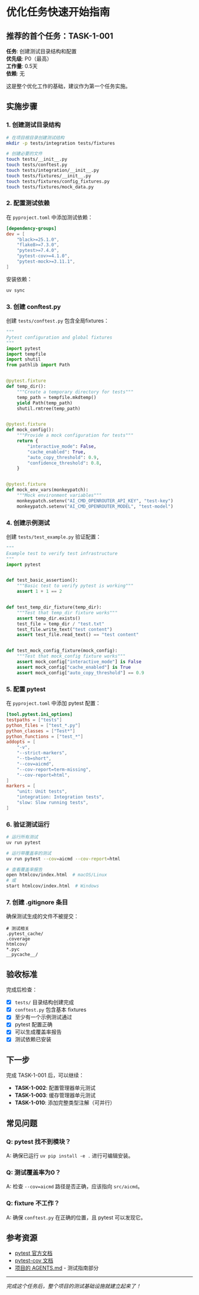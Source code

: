 # 优化任务快速开始指南

## 推荐的首个任务：TASK-1-001

**任务**: 创建测试目录结构和配置  
**优先级**: P0（最高）  
**工作量**: 0.5天  
**依赖**: 无

这是整个优化工作的基础，建议作为第一个任务实施。

## 实施步骤

### 1. 创建测试目录结构

```bash
# 在项目根目录创建测试结构
mkdir -p tests/integration tests/fixtures

# 创建必要的文件
touch tests/__init__.py
touch tests/conftest.py
touch tests/integration/__init__.py
touch tests/fixtures/__init__.py
touch tests/fixtures/config_fixtures.py
touch tests/fixtures/mock_data.py
```

### 2. 配置测试依赖

在 `pyproject.toml` 中添加测试依赖：

```toml
[dependency-groups]
dev = [
    "black>=25.1.0", 
    "flake8>=7.3.0",
    "pytest>=7.4.0",
    "pytest-cov>=4.1.0",
    "pytest-mock>=3.11.1",
]
```

安装依赖：
```bash
uv sync
```

### 3. 创建 conftest.py

创建 `tests/conftest.py` 包含全局fixtures：

```python
"""
Pytest configuration and global fixtures
"""
import pytest
import tempfile
import shutil
from pathlib import Path


@pytest.fixture
def temp_dir():
    """Create a temporary directory for tests"""
    temp_path = tempfile.mkdtemp()
    yield Path(temp_path)
    shutil.rmtree(temp_path)


@pytest.fixture
def mock_config():
    """Provide a mock configuration for tests"""
    return {
        "interactive_mode": False,
        "cache_enabled": True,
        "auto_copy_threshold": 0.9,
        "confidence_threshold": 0.8,
    }


@pytest.fixture
def mock_env_vars(monkeypatch):
    """Mock environment variables"""
    monkeypatch.setenv("AI_CMD_OPENROUTER_API_KEY", "test-key")
    monkeypatch.setenv("AI_CMD_OPENROUTER_MODEL", "test-model")
```

### 4. 创建示例测试

创建 `tests/test_example.py` 验证配置：

```python
"""
Example test to verify test infrastructure
"""
import pytest


def test_basic_assertion():
    """Basic test to verify pytest is working"""
    assert 1 + 1 == 2


def test_temp_dir_fixture(temp_dir):
    """Test that temp_dir fixture works"""
    assert temp_dir.exists()
    test_file = temp_dir / "test.txt"
    test_file.write_text("test content")
    assert test_file.read_text() == "test content"


def test_mock_config_fixture(mock_config):
    """Test that mock_config fixture works"""
    assert mock_config["interactive_mode"] is False
    assert mock_config["cache_enabled"] is True
    assert mock_config["auto_copy_threshold"] == 0.9
```

### 5. 配置 pytest

在 `pyproject.toml` 中添加 pytest 配置：

```toml
[tool.pytest.ini_options]
testpaths = ["tests"]
python_files = ["test_*.py"]
python_classes = ["Test*"]
python_functions = ["test_*"]
addopts = [
    "-v",
    "--strict-markers",
    "--tb=short",
    "--cov=aicmd",
    "--cov-report=term-missing",
    "--cov-report=html",
]
markers = [
    "unit: Unit tests",
    "integration: Integration tests",
    "slow: Slow running tests",
]
```

### 6. 验证测试运行

```bash
# 运行所有测试
uv run pytest

# 运行带覆盖率的测试
uv run pytest --cov=aicmd --cov-report=html

# 查看覆盖率报告
open htmlcov/index.html  # macOS/Linux
# 或
start htmlcov/index.html  # Windows
```

### 7. 创建 .gitignore 条目

确保测试生成的文件不被提交：

```gitignore
# 测试相关
.pytest_cache/
.coverage
htmlcov/
*.pyc
__pycache__/
```

## 验收标准

完成后检查：

- [x] `tests/` 目录结构创建完成
- [x] `conftest.py` 包含基本 fixtures
- [x] 至少有一个示例测试通过
- [x] pytest 配置正确
- [x] 可以生成覆盖率报告
- [x] 测试依赖已安装

## 下一步

完成 TASK-1-001 后，可以继续：

- **TASK-1-002**: 配置管理器单元测试
- **TASK-1-003**: 缓存管理器单元测试
- **TASK-1-010**: 添加完整类型注解（可并行）

## 常见问题

### Q: pytest 找不到模块？
A: 确保已运行 `uv pip install -e .` 进行可编辑安装。

### Q: 测试覆盖率为0？
A: 检查 `--cov=aicmd` 路径是否正确，应该指向 `src/aicmd`。

### Q: fixture 不工作？
A: 确保 `conftest.py` 在正确的位置，且 pytest 可以发现它。

## 参考资源

- [pytest 官方文档](https://docs.pytest.org/)
- [pytest-cov 文档](https://pytest-cov.readthedocs.io/)
- [项目的 AGENTS.md](./AGENTS.md) - 测试指南部分

---

*完成这个任务后，整个项目的测试基础设施就建立起来了！*
